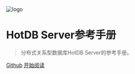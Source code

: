 <img class="coverpage-logo" src="assets/img/navicon-colorful.png" alt="logo"/>

# HotDB Server参考手册

> 分布式关系型数据库HotDB Server的参考手册。

[Github](https://github.com/DragonKnightOfBreeze/HotDB-Document)
[开始阅读](README.md)
